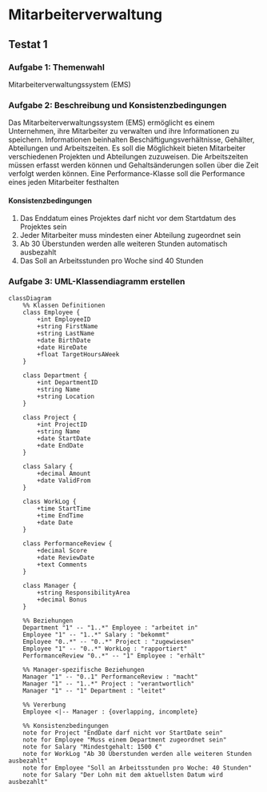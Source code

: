 # Mitarbeiterverwaltung

## Testat 1

### Aufgabe 1: Themenwahl

Mitarbeiterverwaltungssystem (EMS)

### Aufgabe 2: Beschreibung und Konsistenzbedingungen

Das Mitarbeiterverwaltungssystem (EMS) ermöglicht es einem Unternehmen, ihre Mitarbeiter zu verwalten und ihre Informationen zu speichern.
Informationen beinhalten Beschäftigungsverhältnisse, Gehälter, Abteilungen und Arbeitszeiten.
Es soll die Möglichkeit bieten Mitarbeiter verschiedenen Projekten und Abteilungen zuzuweisen.
Die Arbeitszeiten müssen erfasst werden können und Gehaltsänderungen sollen über die Zeit verfolgt werden können.
Eine Performance-Klasse soll die Performance eines jeden Mitarbeiter festhalten

#### Konsistenzbedingungen

1. Das Enddatum eines Projektes darf nicht vor dem Startdatum des Projektes sein
2. Jeder Mitarbeiter muss mindesten einer Abteilung zugeordnet sein
3. Ab 30 Überstunden werden alle weiteren Stunden automatisch ausbezahlt
4. Das Soll an Arbeitsstunden pro Woche sind 40 Stunden

### Aufgabe 3: UML-Klassendiagramm erstellen

```mermaid
classDiagram
    %% Klassen Definitionen
    class Employee {
        +int EmployeeID
        +string FirstName
        +string LastName
        +date BirthDate
        +date HireDate
        +float TargetHoursAWeek
    }

    class Department {
        +int DepartmentID
        +string Name
        +string Location
    }

    class Project {
        +int ProjectID
        +string Name
        +date StartDate
        +date EndDate
    }

    class Salary {
        +decimal Amount
        +date ValidFrom
    }

    class WorkLog {
        +time StartTime
        +time EndTime
        +date Date
    }

    class PerformanceReview {
        +decimal Score
        +date ReviewDate
        +text Comments
    }

    class Manager {
        +string ResponsibilityArea
        +decimal Bonus
    }

    %% Beziehungen
    Department "1" -- "1..*" Employee : "arbeitet in"
    Employee "1" -- "1..*" Salary : "bekommt"
    Employee "0..*" -- "0..*" Project : "zugewiesen"
    Employee "1" -- "0..*" WorkLog : "rapportiert"
    PerformanceReview "0..*" -- "1" Employee : "erhält"

    %% Manager-spezifische Beziehungen
    Manager "1" -- "0..1" PerformanceReview : "macht"
    Manager "1" -- "1..*" Project : "verantwortlich"
    Manager "1" -- "1" Department : "leitet"

    %% Vererbung
    Employee <|-- Manager : {overlapping, incomplete}

    %% Konsistenzbedingungen
    note for Project "EndDate darf nicht vor StartDate sein"
    note for Employee "Muss einem Department zugeordnet sein"
    note for Salary "Mindestgehalt: 1500 €"
    note for WorkLog "Ab 30 Überstunden werden alle weiteren Stunden ausbezahlt"
    note for Employee "Soll an Arbeitsstunden pro Woche: 40 Stunden"
    note for Salary "Der Lohn mit dem aktuellsten Datum wird ausbezahlt"
```
